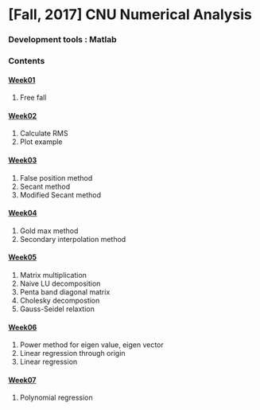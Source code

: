 # [Fall, 2017] CNU Numerical Analysis

### Development tools : Matlab

### Contents

#### [Week01](https://github.com/Yoon-jae/Fall_2017_NumericalAnalysis/tree/master/Week01)
1. Free fall

#### [Week02](https://github.com/Yoon-jae/Fall_2017_NumericalAnalysis/tree/master/Week02)
1. Calculate RMS
2. Plot example

#### [Week03](https://github.com/Yoon-jae/Fall_2017_NumericalAnalysis/tree/master/Week03)
1. False position method
2. Secant method
3. Modified Secant method

#### [Week04](https://github.com/Yoon-jae/Fall_2017_NumericalAnalysis/tree/master/Week04)
1. Gold max method
2. Secondary interpolation method

#### [Week05](https://github.com/Yoon-jae/Fall_2017_NumericalAnalysis/tree/master/Week05)
1. Matrix multiplication
2. Naive LU decomposition
3. Penta band diagonal matrix
4. Cholesky decompostion
5. Gauss-Seidel relaxtion

#### [Week06](https://github.com/Yoon-jae/Fall_2017_NumericalAnalysis/tree/master/Week06)
1. Power method for eigen value, eigen vector
2. Linear regression through origin
3. Linear regression

#### [Week07](https://github.com/Yoon-jae/Fall_2017_NumericalAnalysis/tree/master/Week07)
1. Polynomial regression
